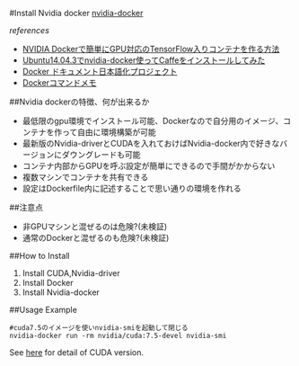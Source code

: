 #Install Nvidia docker
[nvidia-docker](https://github.com/NVIDIA/nvidia-docker)  

*references*  
- [NVIDIA Dockerで簡単にGPU対応のTensorFlow入りコンテナを作る方法](http://www.muo.jp/2016/05/nvidia-docker-tensorflow.html#2016_05_nvidia-docker-tensorflowfn-requirements)  
- [Ubuntu14.04.3でnvidia-docker使ってCaffeをインストールしてみた](http://qiita.com/daxanya1/items/f04c7f75a6d2ecb92b23)  
- [Docker ドキュメント日本語化プロジェクト](http://docs.docker.jp/index.html)  
- [Dockerコマンドメモ](http://qiita.com/curseoff/items/a9e64ad01d673abb6866)  

##Nvidia dockerの特徴、何が出来るか
- 最低限のgpu環境でインストール可能、Dockerなので自分用のイメージ、コンテナを作って自由に環境構築が可能  
- 最新版のNvidia-driverとCUDAを入れておけばNvidia-docker内で好きなバージョンにダウングレードも可能  
- コンテナ内部からGPUを呼ぶ設定が簡単にできるので手間がかからない  
- 複数マシンでコンテナを共有できる  
- 設定はDockerfile内に記述することで思い通りの環境を作れる  

##注意点  
- 非GPUマシンと混ぜるのは危険?(未検証)  
- 通常のDockerと混ぜるのも危険?(未検証)  

##How to Install
1. Install CUDA,Nvidia-driver
2. Install Docker  
3. Install Nvidia-docker  

##Usage Example  
```
#cuda7.5のイメージを使いnvidia-smiを起動して閉じる  
nvidia-docker run -rm nvidia/cuda:7.5-devel nvidia-smi  
```
See [here](https://github.com/NVIDIA/nvidia-docker/wiki/CUDA) for detail of CUDA version.  



